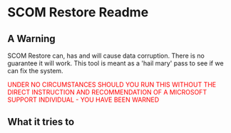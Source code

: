 # SCOM Restore Readme

## A Warning
SCOM Restore can, has and will cause data corruption. There is no guarantee it will work. This tool is meant as a 'hail mary' pass to see if we can fix the system.

<font color="red">UNDER NO CIRCUMSTANCES SHOULD YOU RUN THIS WITHOUT THE DIRECT INSTRUCTION AND RECOMMENDATION OF A MICROSOFT SUPPORT INDIVIDUAL - YOU HAVE BEEN WARNED</font>


## What it tries to

